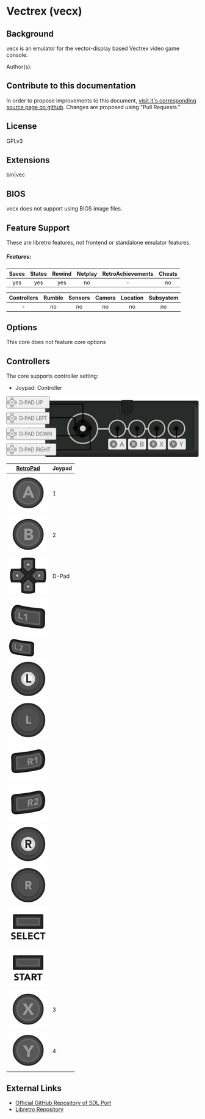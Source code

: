 # Vectrex (vecx)


## Background

vecx is an emulator for the vector-display based Vectrex video game console.

Author(s):

## Contribute to this documentation

In order to propose improvements to this document, [visit it's corresponding source page on github](https://github.com/libretro/docs/tree/master/docs/library/vecx.md). Changes are proposed using "Pull Requests."

## License

GPLv3

## Extensions

bin|vec

## BIOS

vecx does not support using BIOS image files.

## Feature Support

These are libretro features, not frontend or standalone emulator features.

##### Features:

| Saves | States      | Rewind | Netplay | RetroAchievements | Cheats |
|:-----:|:-----------:|:------:|:-------:|:-----------------:|:------:|
|  yes  |   yes       | yes    |  no     |        -          |  no    |

| Controllers     | Rumble | Sensors | Camera | Location | Subsystem     |
|:---------------:|:------:|:-------:|:------:|:--------:|:-------------:|
|        -        |  no    |   no    |  no    |   no     |      no       |

## Options

This core does not feature core options

## Controllers

The core supports controller setting:

* Joypad: Controller

![Vectrex_joypad_diagram](images\Controllers\vecx_joypad.png)

| [RetroPad](RetroPad)                                           | Joypad |
|----------------------------------------------------------------|--------|
| ![RetroPad_A](images/RetroPad/Retro_A_Round.png)               |   1    |
| ![RetroPad_B](images/RetroPad/Retro_B_Round.png)               |   2    |
| ![RetroPad_Dpad](images/RetroPad/Retro_Dpad.png)               |  D-Pad |
| ![RetroPad_L1](images/RetroPad/Retro_L1.png)                   |        |
| ![RetroPad_L2](images/RetroPad/Retro_L2_Temp.png)                   |        |
| ![RetroPad_L3](images/RetroPad/Retro_L3.png)                   |        |
| ![RetroPad_Left_Stick](images/RetroPad/Retro_Left_Stick.png)   |        |
| ![RetroPad_R1](images/RetroPad/Retro_R1.png)                   |        |
| ![RetroPad_R2](images/RetroPad/Retro_R2.png)                   |        |
| ![RetroPad_R3](images/RetroPad/Retro_R3.png)                   |        |
| ![RetroPad_Right_Stick](images/RetroPad/Retro_Right_Stick.png) |        |
| ![RetroPad_Select](images/RetroPad/Retro_Select.png)           |        |
| ![RetroPad_Start](images/RetroPad/Retro_Start.png)             |        |
| ![RetroPad_X](images/RetroPad/Retro_X_Round.png)               |    3   |
| ![RetroPad_Y](images/RetroPad/Retro_Y_Round.png)               |    4   |

## External Links

* [Official GitHub Repository of SDL Port](https://github.com/jhawthorn/vecx)
* [Libretro Repository](https://github.com/libretro/libretro-vecx)
